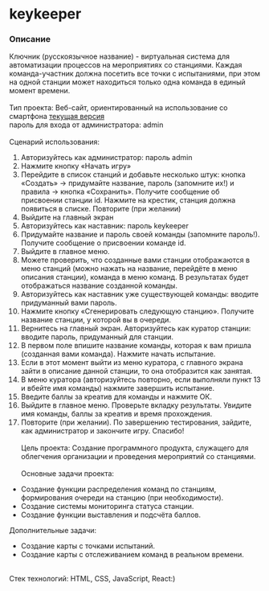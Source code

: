 # keykeeper
### Описание
 Ключник (русскоязычное название) - виртуальная система для автоматизации процессов на мероприятиях со станциями. Каждая команда-участник должна посетить все точки с испытаниями, при этом на одной станции может находиться только одна команда в единый момент времени.
\
\
Тип проекта: Веб-сайт, ориентированный на использование со смартфона
[текущая версия](https://cnehle.github.io/keykeeper/)
\
пароль для входа от администратора: admin
\
\
Сценарий использования:
1. Авторизуйтесь как администратор: пароль admin
2. Нажмите кнопку «Начать игру»
3. Перейдите в список станций и добавьте несколько штук: кнопка «Создать» -> придумайте название, пароль (запомните их!) и правила -> кнопка «Сохранить». Получите сообщение об присвоении станции id. Нажмите на крестик, станция должна появиться в списке. Повторите (при желании)
4. Выйдите на главный экран
5. Авторизуйтесь как наставник: пароль keykeeper
6. Придумайте название и пароль своей команды (запомните пароль!). Получите сообщение о присвоении команде id.
7. Выйдите в главное меню.
8. Можете проверить, что созданные вами станции отображаются в меню станций (можно нажать на название, перейдёте в меню описания станции), команда в меню команд. В результатах будет отображаться название созданной команды.
9. Авторизуйтесь как наставник уже существующей команды: вводите придуманный вами пароль.
10. Нажмите кнопку «Сгенерировать следующую станцию». Получите название станции, у которой вы в очереди.
11. Вернитесь на главный экран. Авторизуйтесь как куратор станции: вводите пароль, придуманный для станции.
12. В первом поле впишите название команды, которая к вам пришла (созданная вами команда). Нажмите начать испытание.
13. Если в этот момент выйти из меню куратора, с главного экрана зайти в описание данной станции, то она отобразится как занятая.
14. В меню куратора (авторизуйтесь повторно, если выполняли пункт 13 и вбейте имя команды) нажмите завершить испытание.
15. Введите баллы за креатив для команды и нажмите ОК.
16. Выйдите в главное меню. Проверьте вкладку результаты. Увидите имя команды, баллы за креатив и время прохождения.
17. Повторите (при желании). По завершению тестирования, зайдите, как администратор и закончите игру. Спасибо!
\
\
Цель проекта: Создание программного продукта, служащего для облегчения организации и проведения мероприятий со станциями.\
\
Основные задачи проекта: 
- Создание функции распределения команд по станциям, формирования очереди на станцию (при необходимости).
- Создание системы мониторинга статуса станции.
- Создание функции выставления и подсчёта баллов.

Дополнительные задачи:
- Создание карты с точками испытаний.
- Создание карты с отслеживанием команд в реальном времени.

\
Стек технологий: HTML, CSS, JavaScript, React:)

